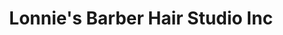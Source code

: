 ---
title: "Lonnie's Barber Hair Studio Inc"
url: /east-patchogue/lonnies-barber-hair-studio-inc/
shop: Friseur
---